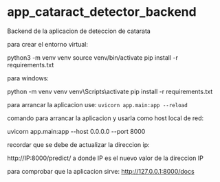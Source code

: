 # app_cataract_detector_backend
Backend de la aplicacion de deteccion de catarata

para crear el entorno virtual:

python3 -m venv venv
source venv/bin/activate
pip install -r requirements.txt


para windows:

python -m venv venv
venv\Scripts\activate
pip install -r requirements.txt



para arrancar la aplicacion use:
``uvicorn app.main:app --reload``


comando para arrancar la aplicacion y usarla como host local de red:

uvicorn app.main:app --host 0.0.0.0 --port 8000


recordar que se debe de actualizar la direccion ip:

http://IP:8000/predict/ a donde IP es el nuevo valor de la direccion IP


para comprobar que la aplicacion sirve:
http://127.0.0.1:8000/docs
